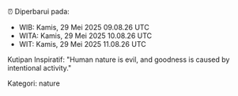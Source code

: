 ⏰ Diperbarui pada:
- WIB: Kamis, 29 Mei 2025 09.08.26 UTC
- WITA: Kamis, 29 Mei 2025 10.08.26 UTC
- WIT: Kamis, 29 Mei 2025 11.08.26 UTC

Kutipan Inspiratif:
"Human nature is evil, and goodness is caused by intentional activity."


Kategori: nature

